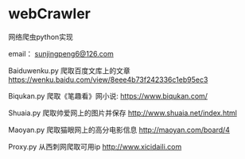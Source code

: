 # webCrawler
网络爬虫python实现

email： sunjingpeng6@126.com

Baiduwenku.py 爬取百度文库上的文章 https://wenku.baidu.com/view/8eee4b73f242336c1eb95ec3

Biqukan.py 爬取《笔趣看》网小说: https://www.biqukan.com/

Shuaia.py 爬取帅爱网上的图片并保存 http://www.shuaia.net/index.html

Maoyan.py 爬取猫眼网上的高分电影信息 http://maoyan.com/board/4

Proxy.py 从西刺网爬取可用ip http://www.xicidaili.com
